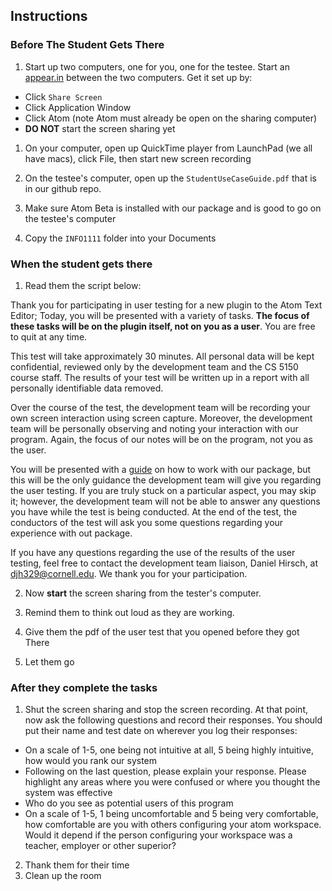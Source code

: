 ## Instructions

### Before The Student Gets There
1. Start up two computers, one for you, one for the testee. Start an [appear.in](https://appear.in/) between the two computers. Get it set up by:
 * Click `Share Screen`
 * Click Application Window
 * Click Atom (note Atom must already be open on the sharing computer)
 * **DO NOT** start the screen sharing yet

1. On your computer, open up QuickTime player from LaunchPad (we all have macs), click File, then start new screen recording

1. On the testee's computer, open up the `StudentUseCaseGuide.pdf` that is in our github repo.

2. Make sure Atom Beta is installed with our package and is good to go on the testee's computer

3. Copy the `INFO1111` folder into your Documents


### When the student gets there
1. Read them the script below:

Thank you for participating in user testing for a new plugin to the Atom Text Editor; Today, you will be presented with a variety of tasks. **The focus of these tasks will be on the plugin itself, not on you as a user**. You are free to quit at any time.

This test will take approximately 30 minutes. All personal data will be kept confidential, reviewed only by the development team and the CS 5150 course staff.  The results of your test will be written up in a report with all personally identifiable data removed.

Over the course of the test, the development team will be recording your own screen interaction using screen capture. Moreover, the development team will be personally observing and noting your interaction with our program. Again, the focus of our notes will be on the program, not you as the user.

You will be presented with a [guide](https://github.com/Saqif280/atomic-management#readme) on how to work with our package, but this will be the only guidance the development team will give you regarding the user testing. If you are truly stuck on a particular aspect, you may skip it; however, the development team will not be able to answer any questions you have while the test is being conducted. At the end of the test, the conductors of the test will ask you some questions regarding your experience with out package.

If you have any questions regarding the use of the results of the user testing, feel free to contact the development team liaison, Daniel Hirsch, at djh329@cornell.edu. We thank you for your participation.

2. Now **start** the screen sharing from the tester's computer.

2. Remind them to think out loud as they are working.

2. Give them the pdf of the user test that you opened before they got There

2. Let them go

### After they complete the tasks

1. Shut the screen sharing and stop the screen recording. At that point, now ask the following questions and record their responses. You should put their name and test date on wherever you log their responses:

 * On a scale of 1-5, one being not intuitive at all, 5 being highly intuitive, how would you rank our system
 * Following on the last question, please explain your response. Please highlight any areas where you were confused or where you
thought the system was effective
 * Who do you see as potential users of this program
 * On a scale of 1-5, 1 being uncomfortable and 5 being very comfortable, how comfortable are you with others configuring your atom workspace. Would it depend if the person configuring your workspace was a teacher, employer or other superior?


 2. Thank them for their time
 3. Clean up the room
